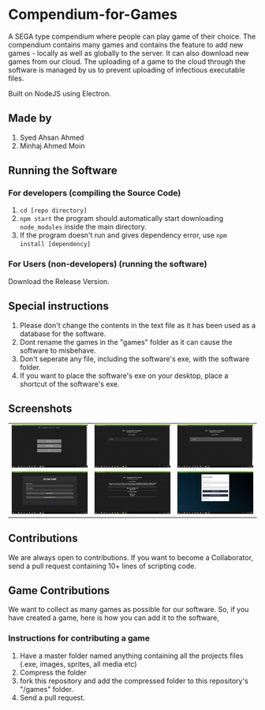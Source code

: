 # Compendium-for-Games
A SEGA type compendium where people can play game of their choice. The compendium contains many games and contains the feature to add new games - locally as well as globally to the server. It can also download new games from our cloud. The uploading of a game to the cloud through the software is managed by us to prevent uploading of infectious executable files.

Built on NodeJS using Electron.

## Made by

1) Syed Ahsan Ahmed
2) Minhaj Ahmed Moin

## Running the Software

### For developers (compiling the Source Code)

1) <code>cd [repo directory]</code>
2) <code>npm start</code>
   the program should automatically start downloading <code>node_modules</code> inside the main directory.
3) If the program doesn't run and gives dependency error, use <code>npm install [dependency]</code>

### For Users (non-developers) (running the software)

Download the Release Version.

## Special instructions

1) Please don't change the contents in the text file as it has been used as a database for the software.
2) Dont rename the games in the "games" folder as it can cause the software to misbehave.
3) Don't seperate any file, including the software's exe, with the software folder.
4) If you want to place the software's exe on your desktop, place a shortcut of the software's exe.

## Screenshots

<table>
  <tbody>
    <tr>
      <!-- Video 1 -->
      <td align="center">
          <img width="290" alt="Compendium for games" src="/screenshots/Screenshot%20(571).png">
          <br>
      </td>
      <!-- Video 2 -->
      <td align="center">
          <img width="290" alt="Compendium for games" src="/screenshots/Screenshot%20(572).png">
          <br>
      </td>
      <!-- Video 3 -->
      <td align="center">
          <img width="290" alt="Compendium for games" src="/screenshots/Screenshot%20(573).png">
          <br>
      </td>
    </tr>
    <tr>
      <!-- Video 4 -->
      <td align="center">
          <img width="290" alt="Compendium for games" src="/screenshots/Screenshot%20(574).png">
          <br>
      </td>
       <td align="center">
          <img width="290" alt="Compendium for games" src="/screenshots/Screenshot%20(575).png">
          <br>
      </td>
       <td align="center">
          <img width="290" alt="Compendium for games" src="/screenshots/Screenshot%20(576).png">
          <br>
      </td>
    </tr>
  </tbody>
</table>

## Contributions

We are always open to contributions. If you want to become a Collaborator, send a pull request containing 10+ lines of scripting code.

## Game Contributions

We want to collect as many games as possible for our software. So, if you have created a game, here is how you can add it to the software,

### Instructions for contributing a game

1) Have a master folder named anything containing all the projects files (.exe, images, sprites, all media etc)
2) Compress the folder
3) fork this repository and add the compressed folder to this repository's "/games" folder.
4) Send a pull request.
